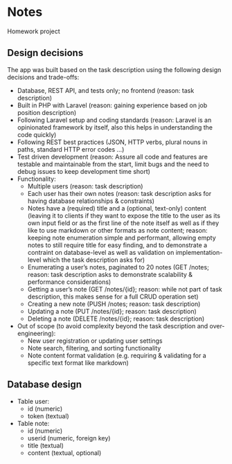 # Notes
Homework project

## Design decisions

The app was built based on the task description using the following design decisions and trade-offs:

* Database, REST API, and tests only; no frontend (reason: task description)
* Built in PHP with Laravel (reason: gaining experience based on job position description)
* Following Laravel setup and coding standards (reason: Laravel is an opinionated framework by itself, also this helps in understanding the code quickly)
* Following REST best practices (JSON, HTTP verbs, plural nouns in paths, standard HTTP error codes …)
* Test driven development (reason: Assure all code and features are testable and maintainable from the start, limit bugs and the need to debug issues to keep development time short)
* Functionality:
    * Multiple users (reason: task description)
    * Each user has their own notes (reason: task description asks for having database relationships & constraints)
    * Notes have a (required) title and a (optional, text-only) content (leaving it to clients if they want to expose the title to the user as its own input field or as the first line of the note itself as well as if they like to use markdown or other formats as note content; reason: keeping note enumeration simple and performant, allowing empty notes to still require title for easy finding, and to demonstrate a contraint on database-level as well as validation on implementation-level which the task description asks for)
    * Enumerating a user’s notes, paginated to 20 notes (GET /notes; reason: task description asks to demonstrate scalability & performance considerations)
    * Getting a user’s note (GET /notes/{id}; reason: while not part of task description, this makes sense for a full CRUD operation set)
    * Creating a new note (PUSH /notes; reason: task description)
    * Updating a note (PUT /notes/{id}; reason: task description)
    * Deleting a note (DELETE /notes/{id}; reason: task description)
* Out of scope (to avoid complexity beyond the task description and over-engineering):
    * New user registration or updating user settings
    * Note search, filtering, and sorting functionality
    * Note content format validation (e.g. requiring & validating for a specific text format like markdown)

## Database design

* Table user:
    * id (numeric)
    * token (textual)
* Table note:
    * id (numeric)
    * userid (numeric, foreign key)
    * title (textual)
    * content (textual, optional)
